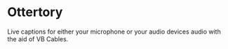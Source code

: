 # Ottertory
Live captions for either your microphone or your audio devices audio with the aid of VB Cables.
